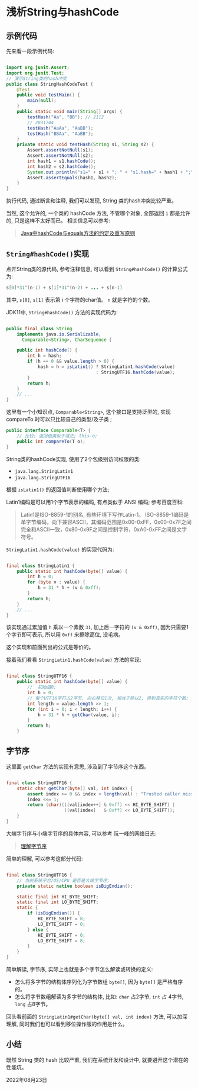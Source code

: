 # 浅析String与hashCode


## 示例代码

先来看一段示例代码:

```java

import org.junit.Assert;
import org.junit.Test;
// 演示String类的hash冲突
public class StringHashCodeTest {
    @Test
    public void testMain() {
        main(null);
    }
    public static void main(String[] args) {
        testHash("Aa", "BB"); // 2112
        // 2031744
        testHash("AaAa", "AaBB");
        testHash("BBAa", "AaBB");
    }
    private static void testHash(String s1, String s2) {
        Assert.assertNotNull(s1);
        Assert.assertNotNull(s2);
        int hash1 = s1.hashCode();
        int hash2 = s2.hashCode();
        System.out.println("s1=" + s1 + "; " + "s1.hash=" + hash1 + ";" + " s2=" + s1 + "; " + "s2.hash=" + hash2);
        Assert.assertEquals(hash1, hash2);
    }
}

```

执行代码, 通过断言和注释, 我们可以发现, String 类的hash冲突比较严重。 

当然, 这个允许的, 一个类的 hashCode 方法, 不管哪个对象, 全部返回 `1` 都是允许的, 只是这样不太好而已。 相关信息可以参考:

> [Java中hashCode与equals方法的约定及重写原则](https://renfufei.blog.csdn.net/article/details/14163329)


## `String#hashCode()`实现

点开String类的源代码, 参考注释信息, 可以看到 `String#hashCode()` 的计算公式为:

```java
s[0]*31^(n-1) + s[1]*31^(n-2) + ... + s[n-1]
```

其中, `s[0]`, `s[1]` 表示第 i 个字符的char值。 `n` 就是字符的个数。

JDK11中, `String#hashCode()` 方法的实现代码为:

```java

public final class String
    implements java.io.Serializable,
      Comparable<String>, CharSequence {

    public int hashCode() {
        int h = hash;
        if (h == 0 && value.length > 0) {
            hash = h = isLatin1() ? StringLatin1.hashCode(value)
                                  : StringUTF16.hashCode(value);
        }
        return h;
    }
    // ...
}    
```

这里有一个小知识点, `Comparable<String>`, 这个接口是支持泛型的, 实现 compareTo 时可以只比较自己的类型/及子类 ; 

```java
public interface Comparable<T> {
    // 比较; 返回值类似于减法; this-o; 
    public int compareTo(T o);
}
```

String类的hashCode实现, 使用了2个包级别访问权限的类:

- `java.lang.StringLatin1`
- `java.lang.StringUTF16`


根据 `isLatin1()` 的返回值判断使用哪个方法;

Latin1编码是可以用1个字节表示的编码, 有点类似于 ANSI 编码;  参考百度百科:

> Latin1是ISO-8859-1的别名, 有些环境下写作Latin-1。 ISO-8859-1编码是单字节编码，向下兼容ASCII，其编码范围是0x00-0xFF，0x00-0x7F之间完全和ASCII一致，0x80-0x9F之间是控制字符，0xA0-0xFF之间是文字符号。


`StringLatin1.hashCode(value)` 的实现代码为:

```java

final class StringLatin1 {
    public static int hashCode(byte[] value) {
        int h = 0;
        for (byte v : value) {
            h = 31 * h + (v & 0xff);
        }
        return h;
    }
    // ...
}
```

该实现通过累加值 `h` 乘以一个素数 `31`, 加上后一字符的  `(v & 0xff)`, 因为只需要1个字节即可表示, 所以用 `0xff` 来擦除高位, 没毛病。

这个实现和前面列出的公式是等价的。


接着我们看看 `StringLatin1.hashCode(value)` 方法的实现: 


```java

final class StringUTF16 {
    public static int hashCode(byte[] value) {
        //  初始值0;
        int h = 0;
        // 每个UTF16字符占2字节, 向右移位1次, 相当于除以2, 得到真实的字符个数;
        int length = value.length >> 1;
        for (int i = 0; i < length; i++) {
            h = 31 * h + getChar(value, i);
        }
        return h;
    }
```

## 字节序

这里面 `getChar` 方法的实现有意思, 涉及到了字节序这个东西。

```java

final class StringUTF16 {
    static char getChar(byte[] val, int index) {
        assert index >= 0 && index < length(val) : "Trusted caller missed bounds check";
        index <<= 1;
        return (char)(((val[index++] & 0xff) << HI_BYTE_SHIFT) |
                      ((val[index]   & 0xff) << LO_BYTE_SHIFT));
    }
}
```

大端字节序与小端字节序的具体内容, 可以参考 阮一峰的网络日志:

> [理解字节序](https://www.ruanyifeng.com/blog/2016/11/byte-order.html)

简单的理解, 可以参考这部分代码:

```java

final class StringUTF16 {
    // 当前系统平台/OS/CPU 是否是大端字节序;
    private static native boolean isBigEndian();

    static final int HI_BYTE_SHIFT;
    static final int LO_BYTE_SHIFT;
    static {
        if (isBigEndian()) {
            HI_BYTE_SHIFT = 8;
            LO_BYTE_SHIFT = 0;
        } else {
            HI_BYTE_SHIFT = 0;
            LO_BYTE_SHIFT = 8;
        }
    }
}
```

简单解读, 字节序, 实际上也就是多个字节怎么解读或转换的定义:

- 怎么将多字节的结构体序列化为字节数组 `byte[]`, 因为 `byte[]` 是严格有序的。
- 怎么将字节数组解读为多字节的结构体, 比如: `char` 占2字节, `int` 占 4字节, `long` 占8字节。

回头看前面的 `StringLatin1#getChar(byte[] val, int index)` 方法, 可以加深理解, 同时我们也可以看到移位操作服的作用是什么。

## 小结

既然 String 类的 hash 比较严重, 我们在系统开发和设计中, 就要避开这个潜在的性能坑。

2022年08月23日




